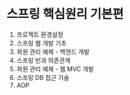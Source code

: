 # 스프링 핵심원리 기본편
1. 프로젝트 환경설정
2. 스프링 웹 개발 기초
3. 화원 관리 예제 - 백엔드 개발
4. 스프링 빈과 의존관계
5. 화원 관리 예제 - 웹 MVC 개발
6. 스프링 DB 접근 기술
7. AOP


